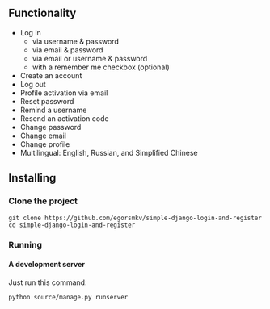 

## Functionality

- Log in
    - via username & password
    - via email & password
    - via email or username & password
    - with a remember me checkbox (optional)
- Create an account
- Log out
- Profile activation via email
- Reset password
- Remind a username
- Resend an activation code
- Change password
- Change email
- Change profile
- Multilingual: English, Russian, and Simplified Chinese


## Installing

### Clone the project

```
git clone https://github.com/egorsmkv/simple-django-login-and-register
cd simple-django-login-and-register
```



### Running

#### A development server

Just run this command:

```
python source/manage.py runserver
```
